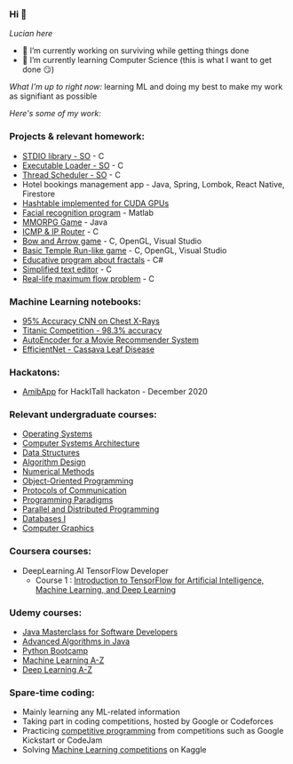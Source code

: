 ### Hi 👋
*Lucian here*

- 🔭 I’m currently working on surviving while getting things done
- 🌱 I’m currently learning Computer Science (this is what I want to get done :smirk:)

*What I'm up to right now:* learning ML and doing my best to make my work as signifiant as possible

*Here's some of my work:*
### Projects & relevant homework:
- [STDIO library - SO](https://github.com/lucigrigo/University/tree/master/3rd%20Year/SO%20-%20Operating%20Systems/Homework/2.STDIO%20library) - C
- [Executable Loader - SO](https://github.com/lucigrigo/University/tree/master/3rd%20Year/SO%20-%20Operating%20Systems/Homework/3.Executable%20loader) - C
- [Thread Scheduler - SO](https://github.com/lucigrigo/University/tree/master/3rd%20Year/SO%20-%20Operating%20Systems/Homework/4.Thread%20Scheduler) - C
- Hotel bookings management app - Java, Spring, Lombok, React Native, Firestore
- [Hashtable implemented for CUDA GPUs](https://github.com/lucigrigo/University/tree/master/3rd%20Year/ASC%20-%20Computing%20Systems%20Architecture/Homework/Tema3)
- [Facial recognition program](https://github.com/lucigrigo/University/tree/master/1st%20Year/MN%20-%20Numeric%20Methods/Tema2/checker%20Moodle) - Matlab
- [MMORPG Game](https://github.com/lucigrigo/League-of-OOP) - Java
- [ICMP & IP Router](https://github.com/lucigrigo/University/tree/master/2nd%20Year/PCom%20-%20Communication%20Protocols/Tema1%20-%20Router/varianta_finala) - C
- [Bow and Arrow game](https://github.com/lucigrigo/University/tree/master/3rd%20Year/EGC%20-%20Computer%20Graphics/LabFramework/Framework-EGC-master/Source/Laboratoare/Tema1) - C, OpenGL, Visual Studio
- [Basic Temple Run-like game](https://github.com/lucigrigo/University/tree/master/3rd%20Year/EGC%20-%20Computer%20Graphics/LabFramework/Framework-EGC-withrendertext/Source/Laboratoare/Tema3) - C, OpenGL, Visual Studio
- [Educative program about fractals](https://github.com/lucigrigo/CSharpProjects/tree/main/C%23Projects/Fractali) - C#
- [Simplified text editor](https://github.com/lucigrigo/University/tree/master/1st%20Year/PC%20-%20Computer%20Programming%20-%20C/Tema2.FormatareText/tema2_cb) - C
- [Real-life maximum flow problem](https://github.com/lucigrigo/University/tree/master/1st%20Year/SD%20-%20Data%20Structures/Tema3/checkert3_v3) - C

### Machine Learning notebooks:
- [95% Accuracy CNN on Chest X-Rays](https://www.kaggle.com/grigorelucian/95-accuracy-cnn-on-chest-x-rays)
- [Titanic Competition - 98.3% accuracy](https://www.kaggle.com/grigorelucian/titanic-competition-98-3-accuracy)
- [AutoEncoder for a Movie Recommender System](https://www.kaggle.com/grigorelucian/autoencoder-for-a-movie-recommender-system)
- [EfficientNet - Cassava Leaf Disease](https://www.kaggle.com/grigorelucian/efficientnet-cassava-leaf-disease)

### Hackatons:
- [AmibApp](https://github.com/lucigrigo/HackITall2020) for HackITall hackaton - December 2020

### Relevant undergraduate courses:
- [Operating Systems](https://github.com/lucigrigo/University/tree/master/3rd%20Year/SO%20-%20Operating%20Systems)
- [Computer Systems Architecture](https://github.com/lucigrigo/University/tree/master/3rd%20Year/ASC%20-%20Computing%20Systems%20Architecture)
- [Data Structures](https://github.com/lucigrigo/University/tree/master/1st%20Year/SD%20-%20Data%20Structures)
- [Algorithm Design](https://github.com/lucigrigo/University/tree/master/2nd%20Year/PA%20-%20Algorithm%20Design)
- [Numerical Methods](https://github.com/lucigrigo/University/tree/master/1st%20Year/MN%20-%20Numeric%20Methods)
- [Object-Oriented Programming](https://github.com/lucigrigo/University/tree/master/2nd%20Year/POO%20-%20Object-Oriented%20Programming)
- [Protocols of Communication](https://github.com/lucigrigo/University/tree/master/2nd%20Year/PCom%20-%20Communication%20Protocols)
- [Programming Paradigms](https://github.com/lucigrigo/University/tree/master/2nd%20Year/PP%20-%20Programming%20Paradigms)
- [Parallel and Distributed Programming](https://github.com/lucigrigo/University/tree/master/3rd%20Year/APD%20-%20Parallel%20and%20Distributed%20Algorithms)
- [Databases I](https://github.com/lucigrigo/University/tree/master/3rd%20Year/BD%20-%20Databases%201)
- [Computer Graphics](https://github.com/lucigrigo/University/tree/master/3rd%20Year/EGC%20-%20Computer%20Graphics/LabFramework/Framework-EGC-withrendertext/Source/Laboratoare)

### Coursera courses:
- DeepLearning.AI TensorFlow Developer
    - Course 1 : [Introduction to TensorFlow for Artificial Intelligence, Machine Learning, and Deep Learning](https://github.com/lucigrigo/CourseraCourses/tree/main/DeepLearning.AI%20Tensorflow%20Developer/Course%201%20-%20Introduction%20to%20TensorFlow%20for%20Artificial%20Intelligence%2C%20Machine%20Learning%2C%20and%20Deep%20Learning)

### Udemy courses:
- [Java Masterclass for Software Developers](https://github.com/lucigrigo/UdemyCourses/tree/master/JavaMasterclassUDEMY)
- [Advanced Algorithms in Java](https://github.com/lucigrigo/UdemyCourses/tree/master/AdvancedAlgorithmsInJavaUDEMY)
- [Python Bootcamp](https://github.com/lucigrigo/UdemyCourses/tree/master/PythonBootcampUDEMY)
- [Machine Learning A-Z](https://github.com/lucigrigo/UdemyCourses/tree/master/MachineLearningA-ZUDEMY/Machine-Learning-A-Z-New/Machine%20Learning%20A-Z%20New)
- [Deep Learning A-Z](https://github.com/lucigrigo/UdemyCourses/tree/master/DeepLearningA-ZUDEMY)

### Spare-time coding:
- Mainly learning any ML-related information
- Taking part in coding competitions, hosted by Google or Codeforces
- Practicing [competitive programming](https://github.com/lucigrigo/practice-makes-perfect/tree/main/TestSources/C%2B%2B) from competitions such as Google Kickstart or CodeJam
- Solving [Machine Learning competitions](https://github.com/lucigrigo/practice-makes-perfect/tree/main/MachineLearning) on Kaggle
